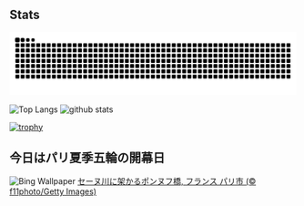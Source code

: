 ## Stats
<picture>
  <source media="(prefers-color-scheme: dark)" srcset="https://raw.githubusercontent.com/ba230t/ba230t/output/github-contribution-grid-snake-dark.svg">
  <source media="(prefers-color-scheme: light)" srcset="https://raw.githubusercontent.com/ba230t/ba230t/output/github-contribution-grid-snake.svg">
  <img alt="github contribution grid snake animation" src="https://raw.githubusercontent.com/ba230t/ba230t/output/github-contribution-grid-snake.svg">
</picture>

<p align="left">
  <img alt="Top Langs" height="150px" src="https://github-readme-stats.vercel.app/api/top-langs/?username=ba230t&layout=compact&theme=transparent" />
  <img alt="github stats" height="150px" src="https://github-readme-stats.vercel.app/api?username=ba230t&theme=transparent" />
</p>

[![trophy](https://github-profile-trophy.vercel.app/?username=ba230t&theme=transparent&column=7)](https://github.com/ryo-ma/github-profile-trophy)


<!-- Bing Wallpaper Start -->
## 今日はパリ夏季五輪の開幕日
![Bing Wallpaper](https://www.bing.com/th?id=OHR.PontNeuf_JA-JP6539297380_1920x1080.jpg&rf=LaDigue_1920x1080.jpg&pid=hp)
[セーヌ川に架かるポンヌフ橋, フランス パリ市 (© f11photo/Getty Images)](https://www.bing.com/search?q=%E3%82%BB%E3%83%BC%E3%83%8C%E5%B7%9D%E3%81%AB%E6%9E%B6%E3%81%8B%E3%82%8B%E3%83%9D%E3%83%B3%E3%83%8C%E3%83%95%E6%A9%8B&form=hpcapt&filters=HpDate%3a%2220240725_1500%22)
<!-- Bing Wallpaper End -->
